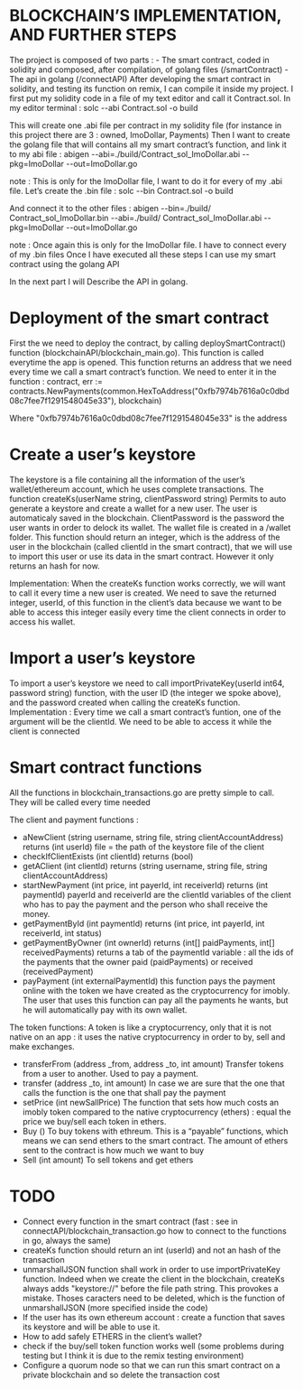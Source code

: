 # BLOCKCHAIN’S IMPLEMENTATION, AND FURTHER STEPS


The project is composed of two parts : 
	- The smart contract, coded in solidity and composed, after compilation, of golang files (/smartContract)
	- The api in golang (/connectAPI)
After developing the smart contract in solidity, and testing its function on remix, I can compile it inside my project. I first put my solidity code in a file of my text editor and call it Contract.sol. 
In my editor terminal :
solc --abi Contract.sol -o build

This will create one .abi file per contract in my solidity file (for instance in this project there are 3 : owned, ImoDollar, Payments)
Then I want to create the golang file that will contains all my smart contract’s function, and link it to my abi file :
abigen --abi=./build/Contract_sol_ImoDollar.abi --pkg=ImoDollar --out=ImoDollar.go

note : This is only for the ImoDollar file, I want to do it for every of my .abi file.
Let’s create the .bin file :
solc --bin Contract.sol -o build

And connect it to the other files :
abigen --bin=./build/ Contract_sol_ImoDollar.bin --abi=./build/ Contract_sol_ImoDollar.abi --pkg=ImoDollar --out=ImoDollar.go

note : Once again this is only for the ImoDollar file. I have to connect every of my .bin files
Once I have executed all these steps I can use my smart contract using the golang API

In the next part I will Describe the API in golang.
# Deployment of the smart contract
First the we need to deploy the contract, by calling deploySmartContract() function (blockchainAPI/blockchain_main.go). This function is called everytime the app is opened.
This function returns an address that we need every time we call a smart contract’s function. We need to enter it in the function :
contract, err := contracts.NewPayments(common.HexToAddress("0xfb7974b7616a0c0dbd08c7fee7f1291548045e33"), blockchain)

Where "0xfb7974b7616a0c0dbd08c7fee7f1291548045e33" is the address



# Create a user’s keystore
The keystore is a file containing all the information of the user’s wallet/ethereum account, which he uses complete transactions.
The function createKs(userName string, clientPassword string) Permits to auto generate a keystore and create a wallet for a new user. The user is automaticaly saved in the blockchain. ClientPassword is the password the user wants in order to delock its wallet. The wallet file is created in a /wallet folder.
This function should return an integer, which is the address of the user in the blockchain (called clientId in the smart contract), that we will use to import this user or use its data in the smart contract. However it only returns an hash for now.

Implementation: When the createKs function works correctly, we will want to call it every time a new user is created. We need to save the returned integer, userId, of this function in the client’s data because we want to be able to access this integer easily every time the client connects in order to access his wallet.

# Import a user’s keystore
To import a user’s keystore we need to call importPrivateKey(userId int64, password string) function, with the user ID (the integer we spoke above), and the password created when calling the createKs function.
Implementation : Every time we call a smart contract’s funtion, one of the argument will be the clientId. We need to be able to access it while the client is connected

# Smart contract functions
All the functions in blockchain_transactions.go are pretty simple to call. They will be called every time needed

The client and payment functions :
- aNewClient (string username, string file, string clientAccountAddress) returns (int userId)
	file = the path of the keystore file of the client
- checkIfClientExists (int clientId) returns (bool)
- getAClient (int clientId) returns (string username, string file, string clientAccountAddress)
- startNewPayment (int price, int payerId, int receiverId) returns (int paymentId)
	payerId and receiverId are the clientId variables of the client who has to pay the payment and the person who shall receive the money.
- getPaymentById (int paymentId) returns (int price, int payerId, int receiverId, int status)
- getPaymentByOwner (int ownerId) returns (int[] paidPayments, int[] receivedPayments)
	returns a tab of the paymentId variable : all the ids of the payments that the owner paid (paidPayments) or received (receivedPayment)
- payPayment (int externalPaymentId) 
	 this function pays the payment online with the token we have created as the cryptocurrency for imobly. The user that uses this function can pay all the payments he wants, but he will automatically pay with its own wallet.

The token functions:
A token is like a cryptocurrency, only that it is not native on an app : it uses the native cryptocurrency in  order to by, sell and make exchanges.
-	 transferFrom (address _from, address _to, int amount)
Transfer tokens from a user to another. Used to pay a payment.
-	transfer (address _to, int amount)
In case we are sure that the one that calls the function is the one that shall pay the payment
-	setPrice (int newSallPrice)
The function that sets how much costs an imobly token compared to the native cryptocurrency (ethers) : equal the price we buy/sell each token in ethers.
-	Buy ()
To buy tokens with ethreum. This is a “payable” functions, which means we can send ethers to the smart contract. The amount of ethers sent to the contract is how much we want to buy
-	Sell (int amount)
To sell tokens and get ethers


# TODO
- Connect every function in the smart contract (fast : see in connectAPI/blockchain_transaction.go how to connect to the functions in go, always the same)
- createKs function should return an int (userId) and not an hash of the transaction
- unmarshallJSON function shall work in order to use importPrivateKey function. Indeed when we create the client in the blockchain, createKs always adds "keystore://" before the file path string. This provokes a mistake. Thoses caracters need to be deleted, which is the function of unmarshallJSON (more specified inside the code)
- If the user has its own ethereum account : create a function that saves its keystore and will be able to use it.
- How to add safely ETHERS in the client’s wallet?
- check if the buy/sell token function works well (some problems during testing but I think it is due to the remix testing environment)
- Configure a quorum node so that we can run this smart contract on a private blockchain and so delete the transaction cost
